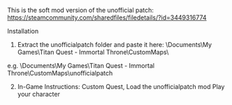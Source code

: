 This is the soft mod version of the unofficial patch: https://steamcommunity.com/sharedfiles/filedetails/?id=3449316774

Installation
1. Extract the unofficialpatch folder and paste it here:
  \Documents\My Games\Titan Quest - Immortal Throne\CustomMaps\

e.g.
  \Documents\My Games\Titan Quest - Immortal Throne\CustomMaps\unofficialpatch

2. In-Game Instructions:
Custom Quest, Load the unofficialpatch mod
Play your character
